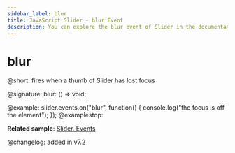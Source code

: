 ```yaml
---
sidebar_label: blur
title: JavaScript Slider - blur Event 
description: You can explore the blur event of Slider in the documentation of the DHTMLX JavaScript UI library. Browse developer guides and API reference, try out code examples and live demos, and download a free 30-day evaluation version of DHTMLX Suite.
---
```


# blur

@short: fires when a thumb of Slider has lost focus

@signature: blur: () => void;

@example:
slider.events.on("blur", function() {
    console.log("the focus is off the element");
});
@examplestop:

**Related sample**: [Slider. Events](https://snippet.dhtmlx.com/sc7ov54z)

@changelog: added in v7.2
